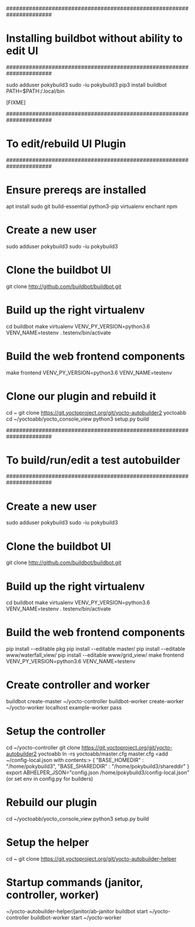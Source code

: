 ######################################################################
# Installing buildbot without ability to edit UI
######################################################################

sudo adduser pokybuild3
sudo -iu pokybuild3
pip3 install buildbot
PATH=$PATH:/.local/bin

[FIXME]


######################################################################
# To edit/rebuild UI Plugin
######################################################################

# Ensure prereqs are installed
apt install sudo git build-essential python3-pip virtualenv enchant npm

# Create a new user
sudo adduser pokybuild3
sudo -iu pokybuild3

# Clone the buildbot UI
git clone http://github.com/buildbot/buildbot.git

# Build up the right virtualenv
cd buildbot
make virtualenv VENV_PY_VERSION=python3.6 VENV_NAME=testenv
. testenv/bin/activate

# Build the web frontend components
make frontend VENV_PY_VERSION=python3.6 VENV_NAME=testenv

# Clone our plugin and rebuild it
cd ~
git clone https://git.yoctoproject.org/git/yocto-autobuilder2 yoctoabb
cd ~/yoctoabb/yocto_console_view
python3 setup.py build


######################################################################
# To build/run/edit a test autobuilder
######################################################################

# Create a new user
sudo adduser pokybuild3
sudo -iu pokybuild3

# Clone the buildbot UI
git clone http://github.com/buildbot/buildbot.git

# Build up the right virtualenv
cd buildbot
make virtualenv VENV_PY_VERSION=python3.6 VENV_NAME=testenv
. testenv/bin/activate

# Build the web frontend components
pip install --editable pkg
pip install --editable master/
pip install --editable www/waterfall_view/
pip install --editable www/grid_view/
make frontend VENV_PY_VERSION=python3.6 VENV_NAME=testenv

# Create controller and worker
buildbot create-master ~/yocto-controller
buildbot-worker create-worker ~/yocto-worker localhost example-worker pass

# Setup the controller
cd ~/yocto-controller
git clone https://git.yoctoproject.org/git/yocto-autobuilder2 yoctoabb
ln -rs yoctoabb/master.cfg master.cfg
<edit master.cfg services.py www.py config.py>
<add ~/config-local.json with contents:>
{
    "BASE_HOMEDIR" : "/home/pokybuild3",
    "BASE_SHAREDDIR" : "/home/pokybuild3/shareddir"
}
export ABHELPER_JSON="config.json /home/pokybuild3/config-local.json"
(or set env in config.py for builders)

# Rebuild our plugin
cd ~/yoctoabb/yocto_console_view
python3 setup.py build

# Setup the helper
cd ~
git clone https://git.yoctoproject.org/git/yocto-autobuilder-helper

# Startup commands (janitor, controller, worker)
~/yocto-autobuilder-helper/janitor/ab-janitor
buildbot start ~/yocto-controller
buildbot-worker start ~/yocto-worker







